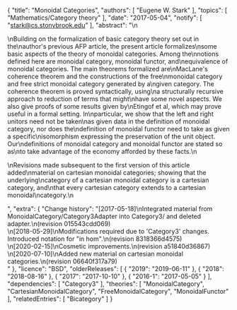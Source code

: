 {
    "title": "Monoidal Categories",
    "authors": [
        "Eugene W. Stark"
    ],
    "topics": [
        "Mathematics/Category theory"
    ],
    "date": "2017-05-04",
    "notify": [
        "stark@cs.stonybrook.edu"
    ],
    "abstract": "\n<p>\nBuilding on the formalization of basic category theory set out in the\nauthor's previous AFP article, the present article formalizes\nsome basic aspects of the theory of monoidal categories. Among the\nnotions defined here are monoidal category, monoidal functor, and\nequivalence of monoidal categories. The main theorems formalized are\nMacLane's coherence theorem and the constructions of the free\nmonoidal category and free strict monoidal category generated by a\ngiven category.  The coherence theorem is proved syntactically, using\na structurally recursive approach to reduction of terms that might\nhave some novel aspects. We also give proofs of some results given by\nEtingof et al, which may prove useful in a formal setting. In\nparticular, we show that the left and right unitors need not be taken\nas given data in the definition of monoidal category, nor does the\ndefinition of monoidal functor need to take as given a specific\nisomorphism expressing the preservation of the unit object. Our\ndefinitions of monoidal category and monoidal functor are stated so as\nto take advantage of the economy afforded by these facts.\n</p><p>\nRevisions made subsequent to the first version of this article added\nmaterial on cartesian monoidal categories; showing that the underlying\ncategory of a cartesian monoidal category is a cartesian category, and\nthat every cartesian category extends to a cartesian monoidal\ncategory.\n</p>",
    "extra": {
        "Change history": "[2017-05-18]\nIntegrated material from MonoidalCategory/Category3Adapter into Category3/ and deleted adapter.\n(revision 015543cdd069)<br>\n[2018-05-29]\nModifications required due to 'Category3' changes.  Introduced notation for \"in hom\".\n(revision 8318366d4575)<br>\n[2020-02-15]\nCosmetic improvements.\n(revision a51840d36867)<br>\n[2020-07-10]\nAdded new material on cartesian monoidal categories.\n(revision 06640f317a79)<br>"
    },
    "licence": "BSD",
    "olderReleases": [
        {
            "2019": "2019-06-11"
        },
        {
            "2018": "2018-08-16"
        },
        {
            "2017": "2017-10-10"
        },
        {
            "2016-1": "2017-05-05"
        }
    ],
    "dependencies": [
        "Category3"
    ],
    "theories": [
        "MonoidalCategory",
        "CartesianMonoidalCategory",
        "FreeMonoidalCategory",
        "MonoidalFunctor"
    ],
    "relatedEntries": [
        "Bicategory"
    ]
}
